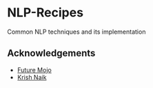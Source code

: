 # NLP-Recipes
Common NLP techniques and its implementation

## Acknowledgements

 - [Future Mojo](https://www.youtube.com/@futuremojo)
 - [Krish Naik](https://www.youtube.com/@krishnaik06)
